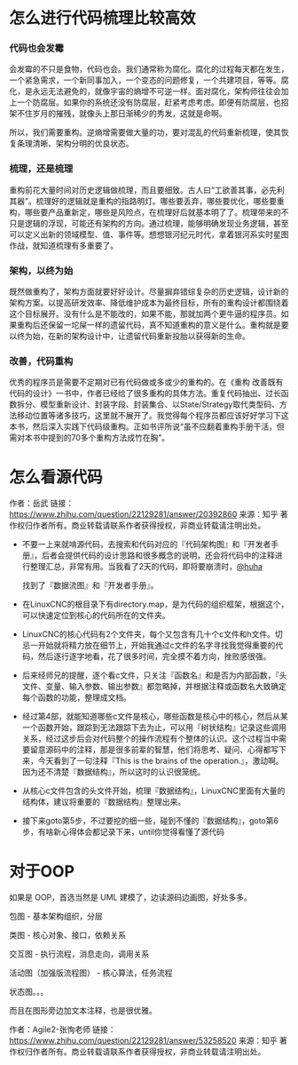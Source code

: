 # 怎么进行代码梳理比较高效

### 代码也会发霉

会发霉的不只是食物，代码也会。我们通常称为腐化。腐化的过程每天都在发生，一个紧急需求，一个新同事加入，一个变态的问题修复，一个共建项目，等等。腐化，是永远无法避免的，就像宇宙的熵增不可逆一样。面对腐化，架构师往往会加上一个防腐层。如果你的系统还没有防腐层，赶紧考虑考虑。即便有防腐层，也招架不住岁月的摧残，就像头上那日渐稀少的秀发，这就是命啊。

所以，我们需要重构。逆熵增需要做大量的功，要对混乱的代码重新梳理，使其恢复条理清晰、架构分明的优良状态。

### 梳理，还是梳理

重构前花大量时间对历史逻辑做梳理，而且要细致。古人曰“工欲善其事，必先利其器”。梳理好的逻辑就是重构的指路明灯。哪些要丢弃，哪些要优化，哪些要重构，哪些要产品重新定，哪些是风险点，在梳理好后就基本明了了。梳理带来的不只是逻辑的浮现，可能还有架构的方向。通过梳理，能够明确发现业务逻辑，甚至可以定义出新的领域模型、值、事件等。想想银河纪元时代，拿着银河系实时星图作战，就知道梳理有多重要了。

### 架构，以终为始

既然做重构了，架构方面就要好好设计。尽量摒弃错综复杂的历史逻辑，设计新的架构方案。以提高研发效率、降低维护成本为最终目标，所有的重构设计都围绕着这个目标展开。没有什么是不能改的，如果不能，那就加两个更牛逼的程序员。如果重构后还保留一坨屎一样的遗留代码，真不知道重构的意义是什么。重构就是要以终为始，在新的架构设计中，让遗留代码重新投胎以获得新的生命。

### 改善，代码重构

优秀的程序员是需要不定期对已有代码做或多或少的重构的。在《重构 改善既有代码的设计》一书中，作者已经给了很多重构的具体方法。重复代码抽出、过长函数拆分、模型重新设计、封装字段、封装集合、以State/Strategy取代类型码、方法移动位置等诸多技巧，这里就不展开了。我觉得每个程序员都应该好好学习下这本书，然后深入实践下代码级重构。正如书评所说“虽不应翻着重构手册干活，但需对本书中提到的70多个重构方法成竹在胸”。



# 怎么看源代码


作者：岳武
链接：https://www.zhihu.com/question/22129281/answer/20392860
来源：知乎
著作权归作者所有。商业转载请联系作者获得授权，非商业转载请注明出处。

* 不要一上来就啃源代码，去搜索和代码对应的『代码架构图』和『开发者手册』，后者会提供代码的设计思路和很多概念的说明，还会将代码中的注释进行整理汇总，非常有用。当我看了2天的代码，即将要崩溃时，[@huha](//www.zhihu.com/people/06dd4001c495584863a9a925b6465a18)

  找到了『数据流图』和『开发者手册』。
* 在LinuxCNC的根目录下有directory.map，是为代码的组织框架，根据这个，可以快速定位到核心的代码所在的文件夹。
* LinuxCNC的核心代码有2个文件夹，每个又包含有几十个c文件和h文件。切忌一开始就将精力放在细节上，开始我通过c文件的名字寻找我觉得重要的代码，然后逐行逐字地看，花了很多时间，完全摸不着方向，挫败感很强。
* 后来经师兄的提醒，逐个看c文件，只关注『函数名』和是否为内部函数，『头文件、变量、输入参数、输出参数』都忽略掉，并根据注释或函数名大致确定每个函数的功能，整理成文档。
* 经过第4部，就能知道哪些c文件是核心，哪些函数是核心中的核心，然后从某一个函数开始，跟踪到无法跟踪下去为止，可以用『树状结构』记录这些调用关系，经过这步后会对代码整个的操作流程有个整体的认识。这个过程当中需要留意源码中的注释，那是很多前辈的智慧，他们将思考、疑问、心得都写下来，今天看到了一句注释『This is the brains of the operation.』，激动啊。因为还不清楚『数据结构』，所以这时的认识很笼统。
* 从核心c文件包含的头文件开始，梳理『数据结构』，LinuxCNC里面有大量的结构体，建议将重要的『数据结构』整理出来。
* 接下来goto第5步，不过要挖的细一些，碰到不懂的『数据结构』，goto第6步，有啥新心得体会都记录下来，until你觉得看懂了源代码


# 对于OOP


如果是 OOP，首选当然是 UML 建模了，边读源码边画图，好处多多。

包图 - 基本架构组织，分层

类图 - 核心对象、接口，依赖关系

交互图 -  执行流程，消息走向，调用关系

活动图（加强版流程图） - 核心算法，任务流程

状态图。。。

而且在图形旁边加文本注释，也是很优雅。

作者：Agile2-张恂老师
链接：https://www.zhihu.com/question/22129281/answer/53258520
来源：知乎
著作权归作者所有。商业转载请联系作者获得授权，非商业转载请注明出处。
